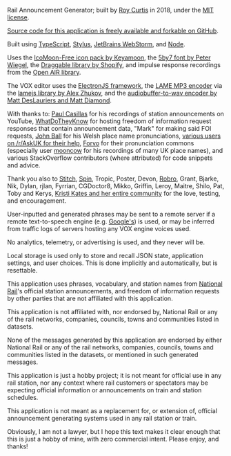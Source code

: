 Rail Announcement Generator; built by [Roy Curtis][0] in 2018, under the [MIT license][1].

[Source code for this application is freely available and forkable on GitHub][2].

Built using [TypeScript][3], [Stylus][4], [JetBrains WebStorm][5], and [Node][6].

Uses the [IcoMoon-Free icon pack by Keyamoon][7], the [5by7 font by Peter Wiegel][8],
the [Draggable library by Shopify][9], and impulse response recordings from the [Open AIR
library][22].

The VOX editor uses the [ElectronJS framework][18], the [LAME MP3 encoder][19] via the
[lamejs library by Alex Zhukov][20], and the [audiobuffer-to-wav encoder by
Matt DesLauriers and Matt Diamond][21].

With thanks to: [Paul Casillas][10] for his recordings of station announcements on
YouTube, [WhatDoTheyKnow][11] for hosting freedom of information request responses that
contain announcement data, "Mark" for making said FOI requests, [John Ball][17] for his
Welsh place name pronunciations, [various users on /r/AskUK for their help][23],
[Forvo][24] for their pronunciation commons (especially user [mooncow][25] for his
recordings of many UK place names), and various StackOverflow contributors (where
attributed) for code snippets and advice.

Thank you also to [Stitch][12], [Spin][13], Tropic, Poster, Devon, [Robro][14], Grant,
Bjarke, Nik, Dylan, rjlan, Fyrrian, CGDoctor8, Mikko, Griffin, Leroy, Maitre, Shilo, Pat,
Toby and Kerys, [Kristi Kates and her entire community][15] for the love, testing, and
encouragement.

User-inputted and generated phrases may be sent to a remote server if a remote
text-to-speech engine (e.g. [Google's][26]) is used, or may be inferred from traffic logs
of servers hosting any VOX engine voices used.

No analytics, telemetry, or advertising is used, and they never will be.

Local storage is used only to store and recall JSON state, application settings, and user
choices. This is done implicitly and automatically, but is resettable.

This application uses phrases, vocabulary, and station names from [National Rail][16]'s
official station announcements, and freedom of information requests by other parties
that are not affiliated with this application.

This application is not affiliated with, nor endorsed by, National Rail or any of the rail
networks, companies, councils, towns and communities listed in datasets.

None of the messages generated by this application are endorsed by either National Rail or
any of the rail networks, companies, councils, towns and communities listed in the
datasets, or mentioned in such generated messages.

This application is just a hobby project; it is not meant for official use in any rail
station, nor any context where rail customers or spectators may be expecting official
information or announcements on train and station schedules.

This application is not meant as a replacement for, or extension of, official announcement
generating systems used in any rail station or train.

Obviously, I am not a lawyer, but I hope this text makes it clear enough that this is just
a hobby of mine, with zero commercial intent. Please enjoy, and thanks!

[0]:  https://roycurtis.com
[1]:  https://github.com/RoyCurtis/RAG/blob/master/LICENSE.md
[2]:  https://github.com/RoyCurtis/RAG
[3]:  https://www.typescriptlang.org/
[4]:  http://stylus-lang.com/
[5]:  https://www.jetbrains.com/webstorm/
[6]:  https://nodejs.org/en/
[7]:  https://icomoon.io/
[8]:  http://www.peter-wiegel.de/5by7.html
[9]:  https://shopify.github.io/draggable/
[10]: https://www.youtube.com/channel/UC8Hokjo49qLuy3L4bDS5c8w
[11]: https://www.whatdotheyknow.com/request/london_overground_announcments
[12]: https://laken.net/
[13]: http://calebflatten.com/
[14]: https://robrotheram.com/
[15]: https://www.twitch.tv/kristikates
[16]: http://www.nationalrail.co.uk/
[17]: https://www.jlb2011.co.uk/wales/sounds/index.htm
[18]: https://electronjs.org/
[19]: http://lame.sourceforge.net/
[20]: https://github.com/zhuker/lamejs/
[21]: https://github.com/Jam3/audiobuffer-to-wav/
[22]: http://www.openairlib.net/
[23]: https://old.reddit.com/r/AskUK/comments/9aa1zb/where_can_i_find_audible_examples_of_uk_place/
[24]: https://forvo.com
[25]: https://forvo.com/user/mooncow/
[26]: https://policies.google.com/privacy